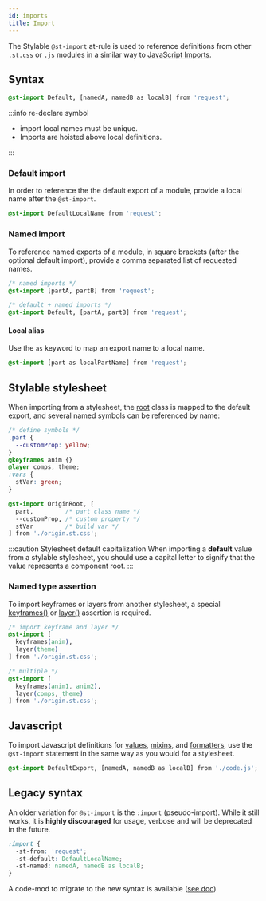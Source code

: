 ```yaml
---
id: imports
title: Import
---
```


The Stylable `@st-import` at-rule is used to reference definitions from other `.st.css` or `.js` modules in a similar way to [JavaScript Imports](https://developer.mozilla.org/en-US/docs/Web/JavaScript/Reference/Statements/import).

<!-- ToDo: add difference from native @import -->

## Syntax

```css
@st-import Default, [namedA, namedB as localB] from 'request';
```

<!-- specifier? / request? -->

:::info re-declare symbol

- import local names must be unique.
- Imports are hoisted above local definitions.

:::

### Default import

In order to reference the the default export of a module, provide a local name after the `@st-import`.

<!-- prettier-ignore-start -->
```css
@st-import DefaultLocalName from 'request';
```
<!-- prettier-ignore-end -->

### Named import

To reference named exports of a module, in square brackets (after the optional default import), provide a comma separated list of requested names.

<!-- prettier-ignore-start -->
```css
/* named imports */
@st-import [partA, partB] from 'request';

/* default + named imports */
@st-import Default, [partA, partB] from 'request';
```
<!-- prettier-ignore-end -->

#### Local alias

Use the `as` keyword to map an export name to a local name.

<!-- prettier-ignore-start -->
```css
@st-import [part as localPartName] from 'request';
```
<!-- prettier-ignore-end -->

## Stylable stylesheet

When importing from a stylesheet, the [root](./root.md) class is mapped to the default export, and several named symbols can be referenced by name:

<!-- prettier-ignore-start -->
```css title="origin.st.css"
/* define symbols */
.part {
  --customProp: yellow;
}
@keyframes anim {}
@layer comps, theme;
:vars {
  stVar: green;
}
```

```css title="entry.st.css"
@st-import OriginRoot, [
  part,         /* part class name */
  --customProp, /* custom property */
  stVar         /* build var */
] from './origin.st.css';
```
<!-- prettier-ignore-end -->

:::caution Stylesheet default capitalization
When importing a **default** value from a stylable stylesheet, you should use a capital letter to signify that the value represents a component root.
:::

### Named type assertion

To import keyframes or layers from another stylesheet, a special [keyframes()](./keyframes.md#import-and-export) or [layer()](./layer#import-and-export) assertion is required.

<!-- prettier-ignore-start -->
```css title="entry.st.css"
/* import keyframe and layer */
@st-import [
  keyframes(anim),
  layer(theme)
] from './origin.st.css';

/* multiple */
@st-import [
  keyframes(anim1, anim2), 
  layer(comps, theme)
] from './origin.st.css';
```
<!-- prettier-ignore-end -->

## Javascript

To import Javascript definitions for [values](./variables.md), [mixins](./mixins.md), and [formatters](./formatters.md), use the `@st-import` statement in the same way as you would for a stylesheet.

<!-- prettier-ignore-start -->

```css
@st-import DefaultExport, [namedA, namedB as localB] from './code.js';
```

<!-- prettier-ignore-end -->

## Legacy syntax

An older variation for `@st-import` is the `:import` (pseudo-import). While it still works, it is **highly discouraged** for usage, verbose and will be deprecated in the future.

<!-- prettier-ignore-start -->
```css
:import {
  -st-from: 'request';
  -st-default: DefaultLocalName;
  -st-named: namedA, namedB as localB;
}
```
<!-- prettier-ignore-end -->

A code-mod to migrate to the new syntax is available ([see doc](https://github.com/wix/stylable/tree/master/packages/cli#builtin-codemods))
